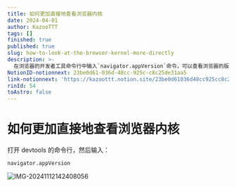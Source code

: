 ```yaml
---
title: 如何更加直接地查看浏览器内核
date: 2024-04-01
author: KazooTTT
tags: []
finished: true
published: true
slug: how-to-look-at-the-browser-kernel-more-directly
description: >-
  在浏览器的开发者工具命令行中输入`navigator.appVersion`命令，可以查看浏览器的版本信息。通过这个命令，开发者可以快速了解当前浏览器的版本详情，这对于调试和兼容性测试非常有帮助。
NotionID-notionnext: 23be0d61-036d-48cc-925c-c8c25de31aa5
link-notionnext: 'https://kazoottt.notion.site/23be0d61036d48cc925cc8c25de31aa5'
rinId: 54
toAstro: false
---
```


# 如何更加直接地查看浏览器内核

打开 devtools 的命令行，然后输入：

```shell
navigator.appVersion
```

![IMG-20241112142408056](https://pictures.kazoottt.top/2024/11/20241125-37f4858c72bfb49d89cd3eba70a9367c.png)
